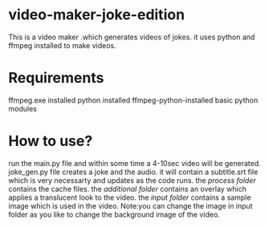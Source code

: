 # video-maker-joke-edition
This is a video maker .which generates videos of jokes. it uses python and ffmpeg installed to make videos.
  # 

# Requirements
  ffmpeg.exe installed
  python installed
  ffmpeg-python-installed
  basic python modules
  # 
# How to use?
  run the main.py file and within some time a 4-10sec video will be generated.
  joke_gen.py file creates a joke and the audio.
  it will contain a subtitle.srt file which is very necessarty and updates as the code runs.
  the *process folder* contains the cache files.
  the *additional folder* contains an overlay which applies a translucent look to the video.
  the *input folder* contains a sample image which is used in the video.
  Note:you can change the image in input folder as you like to change the background image of the video.
